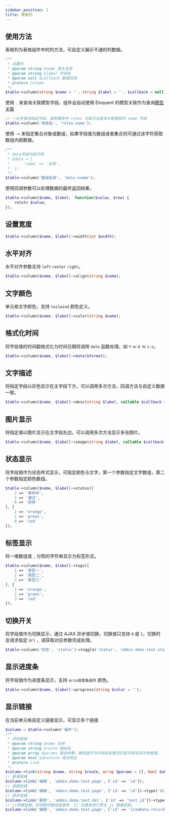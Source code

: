```yaml
---
sidebar_position: 2
title: 表格列
---
```

## 使用方法

表格列为表格组件中的列方法，可自定义展示不通的列数据。

```php
/**
 * 设置列
 * @param string $name 表头名称
 * @param string $label 字段名
 * @param null $callback 数据回调
 * @return Column
 */
$table->column(string $name = '', string $label = '', $callback = null);
```

使用 `.` 来查询关联模型字段，组件会自动使用 Eloquent 的模型关联作为查询[模型关联](https://learnku.com/docs/laravel/8.x/eloquent-relationships/9407)

```php
// 一对多查询指定字段，调用模型中 roles 关联方法查询关联模型的 name 字段
$table->column('角色名', 'roles.name');
```

使用 `->` 来指定集合对象或数组，如果字段值为数组或者集合则可通过该字符获取数组内部数据。

```php
/**
 * data字段内容示例
 * $data = [
 *      'name' => '名称',
 *  ];
 */
$table->column('数组名称', 'data->name');
```

使用回调参数可以处理数据的最终返回结果。

```php
$table->column($name, $label， function($value, $row) {
    retutn $value;
});
```

## 设置宽度

```php
$table->column($name, $label)->width(int $width);
```

## 水平对齐

水平对齐参数支持 `left` `center` `right`。

```php
$table->column($name, $label)->align(string $name);
```

## 文字颜色

单元格文字颜色，支持 `tailwind` 颜色定义。

```php
$table->column($name, $label)->color(string $name);
```

## 格式化时间

将字段值的时间戳格式化为时间日期将调用 `date` 函数处理，如 `Y-m-d H:i:s`。

```php
$table->column($name, $label)->date($format);
```

## 文字描述

将指定字段以灰色显示在主字段下方，可以调用多次方法，回调方法与自定义数据一致。

```php
$table->column($name, $label)->desc(string $label, callable $callback = null);
```

## 图片显示

将指定值以图片显示在主字段左边，可以调用多次方法显示多张图片。

```php
$table->column($name, $label)->image(string $label, callable $callback = null, int $width = 10, int $height = 10, string $placeholder = '');
```

## 状态显示

将字段值作为状态样式显示，可指定颜色与文字，第一个参数指定文字数组，第二个参数指定颜色数组。

```php
$table->column($name, $label)->status([
    2 => '审核中',
    1 => '通过',
    0 => '拒绝'
], [
    2 => 'orange',
    1 => 'green',
    0 => 'red'
]);
```

## 标签显示

将一维数组或 `,` 分割的字符串显示为标签形式。

```php
$table->column($name, $label)->tags([
    1 => '类型一',
    2 => '类型二',
    3 => '类型三'
], [
    1 => 'orange',
    2 => 'green',
    3 => 'red'
]);
```

## 切换开关

将字段值作为切换显示，通过 AJAX 异步值切换，切换值只支持 `0` 或 `1`，切换时会请求指定 `Url` ，请获取对应参数完成处理。

```php
$table->column('状态', 'status')->toggle('status', 'admin.demo.test.status', ['id' => 'test_id']);
```

## 显示进度条

将字段值作为进度条显示，支持 `arco进度条组件` 颜色。

```php
$table->column($name, $label)->progress(string $color = '');
```

## 显示链接

在当前单元格自定义链接显示，可显示多个链接

```php
$column = $table->column('操作');
/**
 * 添加链接
 * @param string $name 名称
 * @param string $route 路由名
 * @param array $params 路由参数，数组值可为字段名如果无匹配字段名则为参数值。
 * @param bool $absolute 绝对地址
 * @return Link
 */
$column->link(string $name, string $route, array $params = [], bool $absolute = false);
// 普通链接
$column->link('编辑', 'admin.demo.test.page', ['id' => 'id']);
// 弹窗链接
$column->link('编辑', 'admin.demo.test.page', ['id' => 'id'])->type('dialog');
// 异步链接
$column->link('删除', 'admin.demo.test.del', ['id' => 'test_id'])->type('ajax')->data(['type' => 'post']);
// js参数链接，将参数的数组值使用 `{}`包裹来进行原生 js 数据获取。
$column->link('编辑', 'admin.demo.test.page', ['id' => '{rowData.record.id}']);
```